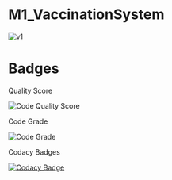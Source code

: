 # M1_VaccinationSystem

![v1](https://user-images.githubusercontent.com/85119462/143399352-4dcabac7-0f4c-4652-bfbb-fd7c9b8577b4.jpeg)


# Badges

Quality Score

![Code Quality Score](https://api.codiga.io/project/32557/score/svg)

Code Grade

![Code Grade](https://api.codiga.io/project/32557/status/svg)

Codacy Badges    
  
  [![Codacy Badge](https://app.codacy.com/project/badge/Grade/6d21b22934e04538b8cc874aae377644)](https://www.codacy.com/gh/premalathabt/M1_application_Vaccineregist/dashboard?utm_source=github.com&amp;utm_medium=referral&amp;utm_content=premalathabt/M1_application_Vaccineregist&amp;utm_campaign=Badge_Grade)
